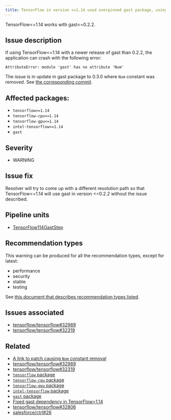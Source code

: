 ```yaml
---
title: TensorFlow in version <=1.14 used overpinned gast package, using gast in version <=0.2.2
---
```


TensorFlow<=1.14 works with gast<=0.2.2.

## Issue description

If using TensorFlow<=1.14 with a newer release of gast than 0.2.2, the
application can crash with the following error:

```console
AttributeError: module 'gast' has no attribute 'Num'
```

The issue is in update in gast package to 0.3.0 where ``Num`` constant was
removed. See [the corresponding commit][1].

## Affected packages:

 * ``tensorflow<=1.14``
 * ``tensorflow-cpu<=1.14``
 * ``tensorflow-gpu<=1.14``
 * ``intel-tensorflow<=1.14``
 * ``gast``

## Severity

 * WARNING

## Issue fix

Resolver will try to come up with a different resolution path so that
TensorFlow<=1.14 will use gast in version <=0.2.2 without the issue described.

## Pipeline units

 * [TensorFlow114GastStep](https://thoth-station.ninja/docs/developers/adviser/thoth.adviser.steps.html#thoth.adviser.steps.TensorFlow114GastStep)

## Recommendation types

This warning can be produced for all the recommendation types, except for
latest:

 * performance
 * security
 * stable
 * testing

See [this document that describes recommendation types
listed](http://thoth-station.ninja/recommendation-types).

## Issues associated

 * [tensorflow/tensorflow#32989][2]
 * [tensorflow/tensorflow#32319][3]

## Related

 * [A link to patch causing ``Num`` constant removal][1]
 * [tensorflow/tensorflow#32989][2]
 * [tensorflow/tensorflow#32319][3]
 * [``tensorflow`` package][4]
 * [``tensorflow-cpu`` package][5]
 * [``tensorflow-gpu`` package][6]
 * [``intel-tensorflow`` package][7]
 * [``gast`` package][8]
 * [Fixed gast dependency in TensorFlow>1.14][9]
 * [tensorflow/tensorflow#32806][10]
 * [salesforce/ctrl#26][11]

[1]: https://github.com/serge-sans-paille/gast/commit/231ee7a1b599b68354acbbf8b8d19acc8a2ce60a#diff-88b99bb28683bd5b7e3a204826ead112R99
[2]: https://github.com/tensorflow/tensorflow/pull/32989
[3]: https://github.com/tensorflow/tensorflow/issues/32319
[4]: https://pypi.org/project/tensorflow
[5]: https://pypi.org/project/tensorflow-cpu
[6]: https://pypi.org/project/tensorflow-gpu
[7]: https://pypi.org/project/intel-tensorflow
[8]: https://pypi.org/project/gast
[9]: https://github.com/tensorflow/tensorflow/pull/32989
[10]: https://github.com/tensorflow/tensorflow/issues/32806
[11]: https://github.com/salesforce/ctrl/issues/26
